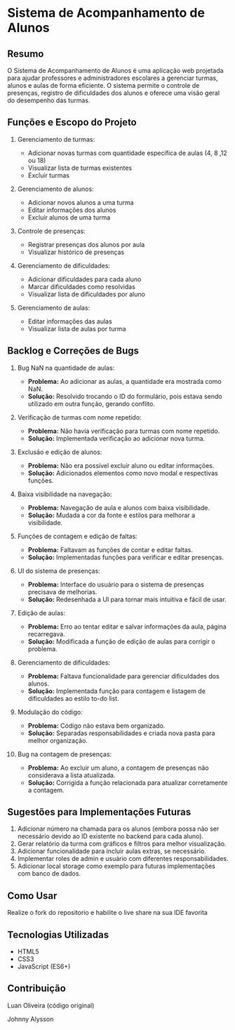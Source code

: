 # Sistema de Acompanhamento de Alunos

## Resumo

O Sistema de Acompanhamento de Alunos é uma aplicação web projetada para ajudar professores e administradores escolares a gerenciar turmas, alunos e aulas de forma eficiente. O sistema permite o controle de presenças, registro de dificuldades dos alunos e oferece uma visão geral do desempenho das turmas.

## Funções e Escopo do Projeto

1. Gerenciamento de turmas:
   - Adicionar novas turmas com quantidade específica de aulas (4, 8 ,12 ou 18)
   - Visualizar lista de turmas existentes
   - Excluir turmas

2. Gerenciamento de alunos:
   - Adicionar novos alunos a uma turma
   - Editar informações dos alunos
   - Excluir alunos de uma turma

3. Controle de presenças:
   - Registrar presenças dos alunos por aula
   - Visualizar histórico de presenças

4. Gerenciamento de dificuldades:
   - Adicionar dificuldades para cada aluno
   - Marcar dificuldades como resolvidas
   - Visualizar lista de dificuldades por aluno

5. Gerenciamento de aulas:
   - Editar informações das aulas
   - Visualizar lista de aulas por turma

## Backlog e Correções de Bugs

1. Bug NaN na quantidade de aulas:
   - **Problema:** Ao adicionar as aulas, a quantidade era mostrada como NaN.
   - **Solução:** Resolvido trocando o ID do formulário, pois estava sendo utilizado em outra função, gerando conflito.

2. Verificação de turmas com nome repetido:
   - **Problema:** Não havia verificação para turmas com nome repetido.
   - **Solução:** Implementada verificação ao adicionar nova turma.

3. Exclusão e edição de alunos:
   - **Problema:** Não era possível excluir aluno ou editar informações.
   - **Solução:** Adicionados elementos como novo modal e respectivas funções.

4. Baixa visibilidade na navegação:
   - **Problema:** Navegação de aula e alunos com baixa visibilidade.
   - **Solução:** Mudada a cor da fonte e estilos para melhorar a visibilidade.

5. Funções de contagem e edição de faltas:
   - **Problema:** Faltavam as funções de contar e editar faltas.
   - **Solução:** Implementadas funções para verificar e editar presenças.

6. UI do sistema de presenças:
   - **Problema:** Interface do usuário para o sistema de presenças precisava de melhorias.
   - **Solução:** Redesenhada a UI para tornar mais intuitiva e fácil de usar.

7. Edição de aulas:
   - **Problema:** Erro ao tentar editar e salvar informações da aula, página recarregava.
   - **Solução:** Modificada a função de edição de aulas para corrigir o problema.

8. Gerenciamento de dificuldades:
   - **Problema:** Faltava funcionalidade para gerenciar dificuldades dos alunos.
   - **Solução:** Implementada função para contagem e listagem de dificuldades ao estilo to-do list.

9. Modulação do código:
   - **Problema:** Código não estava bem organizado.
   - **Solução:** Separadas responsabilidades e criada nova pasta para melhor organização.

10. Bug na contagem de presenças:
    - **Problema:** Ao excluir um aluno, a contagem de presenças não considerava a lista atualizada.
    - **Solução:** Corrigida a função relacionada para atualizar corretamente a contagem.

## Sugestões para Implementações Futuras

1. Adicionar número na chamada para os alunos (embora possa não ser necessário devido ao ID existente no backend para cada aluno).
2. Gerar relatório da turma com gráficos e filtros para melhor visualização.
3. Adicionar funcionalidade para incluir aulas extras, se necessário.
4. Implementar roles de admin e usuário com diferentes responsabilidades.
5. Adicionar local storage como exemplo para futuras implementações com banco de dados.

## Como Usar

Realize o fork do repositorio e habilite o live share na sua IDE favorita

## Tecnologias Utilizadas

- HTML5
- CSS3
- JavaScript (ES6+)

## Contribuição

Luan Oliveira (código original)

Johnny Alysson
